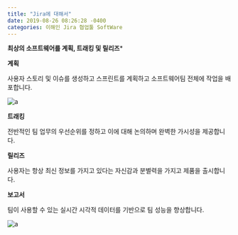 ```yaml
---
title: "Jira에 대해서"
date: 2019-08-26 08:26:28 -0400
categories: 이해인 Jira 협업툴 SoftWare
---
```


**최상의 소프트웨어를
계획, 트래킹 및 릴리즈***

**계획**


사용자 스토리 및 이슈를 생성하고 스프린트를 계획하고 소프트웨어팀 전체에 작업을 배포합니다.


![a](https://wac-cdn.atlassian.com/dam/jcr:8e2b794f-0d62-4b16-ab23-7810bfd4ce66/Group%205.png)

**트래킹**


전반적인 팀 업무의 우선순위를 정하고 이에 대해 논의하며 완벽한 가시성을 제공합니다.

**릴리즈**


사용자는 항상 최신 정보를 가지고 있다는 자신감과 분별력을 가지고 제품을 출시합니다.

**보고서**


팀이 사용할 수 있는 실시간 시각적 데이터를 기반으로 팀 성능을 향상합니다.


![a](https://wac-cdn.atlassian.com/dam/jcr:ed5a5006-c1e0-4c56-b22c-4ab8533fd29d/plan-track.png)
